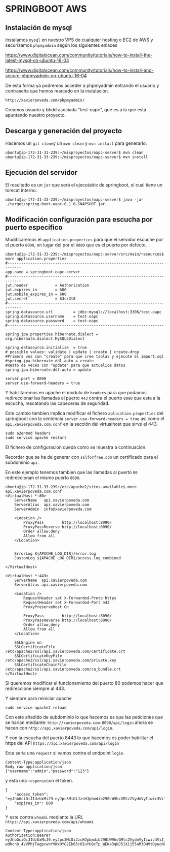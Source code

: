 SPRINGBOOT AWS
==============

Instalación de mysql
--------------------
Instalamos `mysql` en nuestro VPS de cualquier hosting o EC2 de AWS y securizamos `phpmyadmin` según los siguientes enlaces

https://www.digitalocean.com/community/tutorials/how-to-install-the-latest-mysql-on-ubuntu-16-04

https://www.digitalocean.com/community/tutorials/how-to-install-and-secure-phpmyadmin-on-ubuntu-16-04

De esta forma ya podremos acceder a phpmyadmin entrando el usuario y contraseña que hemos marcado en la instalación.
```
http://xavierpoveda.com/phpmyadmin/ 
```

Creamos usuario y bbdd asociada "test-oapc", que es a la que está apuntando nuestro proyecto.

Descarga y generación del proyecto
----------------------------------
Hacemos un `git clone`y un `mvn clean` y `mvn install` para generarlo.
```
ubuntu@ip-172-31-33-239:~/misproyectos/oapc-server$ mvn clean
ubuntu@ip-172-31-33-239:~/misproyectos/oapc-server$ mvn install
```

Ejecución del servidor
-----------------------
El resultado es un `jar` que será el ejecutable de springboot, el cual tiene un tomcat interno.

```
ubuntu@ip-172-31-33-239:~/misproyectos/oapc-server$ java -jar ./target/spring-boot-oapc-0.1.0-SNAPSHOT.jar
```

Modificación configuración para escucha por puerto específico
-------------------------------------------------------------
Modificaremos el `application.properties` para que el servidor escuche por el puerto `8090`, en lugar del por el `8080` que es el puerto por defecto.

```
ubuntu@ip-172-31-33-239:~/misproyectos/oapc-server/src/main/resources$ more application.properties
#----------------------------------------------------------------------------
app.name = springboot-oapc-server
#----------------------------------------------------------------------------
jwt.header            = Authorization
jwt.expires_in        = 600
jwt.mobile_expires_in = 600
jwt.secret            = S3cr3t0
#----------------------------------------------------------------------------
spring.datasource.url         = jdbc:mysql://localhost:3306/test-oapc
spring.datasource.username    = test-oapc
spring.datasource.password    = test-oapc
#----------------------------------------------------------------------------
spring.jpa.properties.hibernate.dialect = org.hibernate.dialect.MySQL5Dialect

spring.datasource.initialize  = true
# possible values: validate | update | create | create-drop
#Primera vez con "create" para que cree tablas y ejecute el import.sql
#spring.jpa.hibernate.ddl-auto = create
#Resto de veces con "update" para que actualice datos
spring.jpa.hibernate.ddl-auto = update

server.port = 8090
server.use-forward-headers = true
```

Y habilitaremos en apache el modulo de `headers` para que podamos redireccionar las llamadas al puerto `443` contra el puerto `8090` que esta a la escucha, rescatando las cabeceras de seguridad.

Este cambio tambien implica modificar el fichero `aplication.properties` del springboot con la sentencia `server.use-forward-headers = true` asi como el `api.xavierpoveda.com.conf` en la sección del virtualhost que sirve el 443.

```
sudo a2enmod headers
sudo service apache restart
```

El fichero de configuracion queda como se muestra a continuacion.

Recordar que se ha de generar con `sslforfree.com` un certificado para el subdominio `api`.

En este ejemplo tenemos tambien que las llamadas al puerto `80` redireccionan el mismo puerto `8090`.
```
ubuntu@ip-172-31-33-239:/etc/apache2/sites-available$ more api.xavierpoveda.com.conf
<VirtualHost *:80>
    ServerName   api.xavierpoveda.com
    ServerAlias  api.xavierpoveda.com
    ServerAdmin  info@xavierpoveda.com

    <Location />
        ProxyPass        http://localhost:8090/
        ProxyPassReverse http://localhost:8090/
        Order allow,deny
        Allow from all
    </Location>


    ErrorLog ${APACHE_LOG_DIR}/error.log
    CustomLog ${APACHE_LOG_DIR}/access.log combined

</VirtualHost>

<VirtualHost *:443>
    ServerName  api.xavierpoveda.com
    ServerAlias api.xavierpoveda.com

    <Location />
        RequestHeader set X-Forwarded-Proto https
        RequestHeader set X-Forwarded-Port 443
        ProxyPreserveHost On

        ProxyPass        http://localhost:8090/
        ProxyPassReverse http://localhost:8090/
        Order allow,deny
        Allow from all
    </Location>

    SSLEngine on
    SSLCertificateFile      /etc/apache2/ssl/api.xavierpoveda.com/certificate.crt
    SSLCertificateKeyFile   /etc/apache2/ssl/api.xavierpoveda.com/private.key
    SSLCertificateChainFile /etc/apache2/ssl/api.xavierpoveda.com/ca_bundle.crt
</VirtualHost>
```

Si queremos modificar el funcionamiento del puerto 80 podemos hacer que redireccione siempre al 443.

Y siempre para reiniciar apache
```
sudo service apache2 reload
```



Con este añadido de subdominio lo que hacemos es que las peticiones que se harian mediante: `http://xavierpoveda.com:8090/api/login` ahora se hacen con `http://api.xavierpoveda.com/api/login`.

Y con la escucha del puerto 8443 lo que hacemos es poder habilitar el https del API `https://api.xavierpoveda.com/api/login`

Esta seria una `request` si vamos contra el endpoint `login`.
```
Content-Type:application/json
Body raw application/json
{"username":"admin","password":"123"}
```

y esta una `response`con el token.
```
{
    "access_token": "eyJhbGciOiJIUzUxMiJ9.eyJpc3MiOiJzcHJpbmdib290LW9hcGMtc2VydmVyIiwic3ViIjoiYWRtaW4iLCJhdWQiOiJ3ZWIiLCJpYXQiOjE1MjQ2NDk2NzYsImV4cCI6MTUyNDY1MDI3Nn0.Nu2ESXxrOJmIORJORkGQpc33VJI0j1JN5Q0FFOZkyXy1mE4nlpZPcOkjdTRUzSJZg4qv9RXdsSQExMGhNqW0Aw",
    "expires_in": 600
}
```

Y este contra `whoami` mediante la URL `https://api.xavierpoveda.com/api/whoami`
```
Content-Type:application/json
Authorization:Bearer eyJhbGciOiJIUzUxMiJ9.eyJpc3MiOiJzcHJpbmdib290LW9hcGMtc2VydmVyIiwic3ViIjoiYWRtaW4iLCJhdWQiOiJ3ZWIiLCJpYXQiOjE1MjQ2NDkzMTYsImV4cCI6MTUyNDY0OTkxNn0.ujZy-wdhcn8_4VVPhjTagpcwnYVWxOYG2Ek85cOIuYUQcTp_WEKa3qNJ51Xij55aM3OHVtOyucNLAWNSvIAbJA
```
